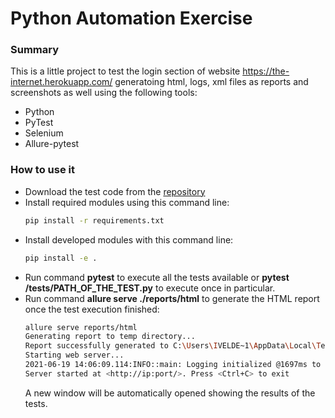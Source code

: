# Python Automation Exercise

### Summary
This is a little project to test the login section of website https://the-internet.herokuapp.com/ generatoing html, logs, xml files as reports and screenshots as well using the following tools:
* Python
* PyTest
* Selenium
* Allure-pytest

### How to use it
* Download the test code from the [repository](https://github.com/nashoshinoda/python_automation_exercise) 
* Install required modules using this command line:
    ```sh
    pip install -r requirements.txt
    ```
* Install developed modules with this command line:
    ```sh
    pip install -e .
    ```
* Run command **pytest** to execute all the tests available or **pytest /tests/PATH_OF_THE_TEST.py** to execute once in particular.
* Run command **allure serve ./reports/html** to generate the HTML report once the test execution finished:
    ```sh
    allure serve reports/html
    Generating report to temp directory...
    Report successfully generated to C:\Users\IVELDE~1\AppData\Local\Temp\16445734970921447855\allure-report
    Starting web server...
    2021-06-19 14:06:09.114:INFO::main: Logging initialized @1697ms to org.eclipse.jetty.util.log.StdErrLog
    Server started at <http://ip:port/>. Press <Ctrl+C> to exit
    ```
    A new window will be automatically opened showing the results of the tests.
